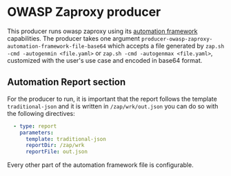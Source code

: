 # OWASP Zaproxy producer

This producer runs owasp zaproxy using its [automation framework](https://www.zaproxy.org/docs/desktop/addons/automation-framework/) capabilities.
The producer takes one argument `producer-owasp-zaproxy-automation-framework-file-base64` which accepts a file generated by `zap.sh -cmd -autogenmin <file.yaml>` or `zap.sh -cmd -autogenmax <file.yaml>`, customized with the user's use case and encoded in base64 format.

## Automation Report section

For the producer to run, it is important that the report follows the template `traditional-json` and it is written in `/zap/wrk/out.json` you can do so with the following directives:

```yaml
  - type: report
    parameters:
      template: traditional-json
      reportDir: /zap/wrk
      reportFile: out.json

```

Every other part of the automation framework file is configurable.

